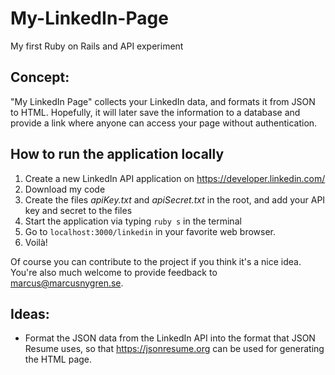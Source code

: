My-LinkedIn-Page
================

My first Ruby on Rails and API experiment

Concept:
-----
"My LinkedIn Page" collects your LinkedIn data, and formats it from JSON to HTML. Hopefully, it will later save the information to a database and provide a link where anyone can access your page without authentication.

How to run the application locally
-----
1. Create a new LinkedIn API application on https://developer.linkedin.com/
2. Download my code
3. Create the files *apiKey.txt* and *apiSecret.txt* in the root, and add your API key and secret to the files
4. Start the application via typing `ruby s` in the terminal
5. Go to `localhost:3000/linkedin` in your favorite web browser.
6. Voilà!

Of course you can contribute to the project if you think it's a nice idea. You're also much welcome to provide feedback to marcus@marcusnygren.se.

Ideas:
-----
* Format the JSON data from the LinkedIn API into the format that JSON Resume uses, so that https://jsonresume.org can be used for generating the HTML page.
